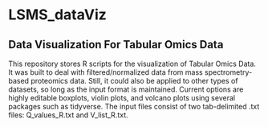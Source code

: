 # LSMS_dataViz
## Data Visualization For Tabular Omics Data

This repository stores R scripts for the visualization of Tabular Omics Data. It was built to deal with filtered/normalized data from mass spectrometry-based proteomics data. Still, it could also be applied to other types of datasets, so long as the input format is maintained. Current options are highly editable boxplots, violin plots, and volcano plots using several packages such as tidyverse. The input files consist of two tab-delimited .txt files: Q_values_R.txt and V_list_R.txt.
